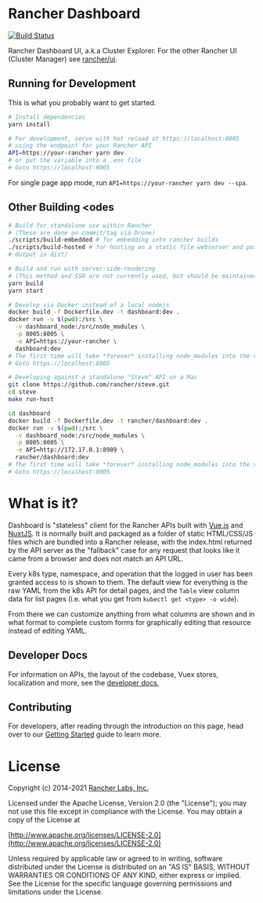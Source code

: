 # Rancher Dashboard
[![Build Status](http://drone-publish.rancher.io/api/badges/rancher/dashboard/status.svg)](http://drone-publish.rancher.io/rancher/dashboard)

Rancher Dashboard UI, a.k.a Cluster Explorer.
For the other Rancher UI (Cluster Manager) see [rancher/ui](https://github.com/rancher/ui).

## Running for Development
This is what you probably want to get started.
```bash
# Install dependencies
yarn install

# For development, serve with hot reload at https://localhost:8005
# using the endpoint for your Rancher API
API=https://your-rancher yarn dev
# or put the variable into a .env file
# Goto https://localhost:8005
```
For single page app mode, run `API=https://your-rancher yarn dev --spa`.

## Other Building <odes
```bash
# Build for standalone use within Rancher
# (These are done on commit/tag via Drone)
./scripts/build-embedded # for embedding into rancher builds
./scripts/build-hosted # for hosting on a static file webserver and pointing Rancher's ui-dashboard-index at it
# Output in dist/

# Build and run with server-side-rendering
# (This method and SSR are not currently used, but should be maintained for future)
yarn build
yarn start

# Develop via Docker instead of a local nodejs
docker build -f Dockerfile.dev -t dashboard:dev .
docker run -v $(pwd):/src \
  -v dashboard_node:/src/node_modules \
  -p 8005:8005 \
  -e API=https://your-rancher \
  dashboard:dev
# The first time will take *forever* installing node_modules into the volume; it will be faster next time.
# Goto https://localhost:8005

# Developing against a standalone "Steve" API on a Mac
git clone https://github.com/rancher/steve.git
cd steve
make run-host

cd dashboard
docker build -f Dockerfile.dev -t rancher/dashboard:dev .
docker run -v $(pwd):/src \
  -v dashboard_node:/src/node_modules \
  -p 8005:8005 \
  -e API=http://172.17.0.1:8989 \
  rancher/dashboard:dev
# The first time will take *forever* installing node_modules into the volume; it will be faster next time.
# Goto https://localhost:8005
```

# What is it?

Dashboard is "stateless" client for the Rancher APIs built with [Vue.js](https://vuejs.org/) and [NuxtJS](https://nuxtjs.org/).  It is normally built and packaged as a folder of static HTML/CSS/JS files which are bundled into a Rancher release, with the index.html returned by the API server as the "fallback" case for any request that looks like it came from a browser and does not match an API URL.

Every k8s type, namespace, and operation that the logged in user has been granted access to is shown to them.  The default view for everything is the raw YAML from the k8s API for detail pages, and the `Table` view column data for list pages (i.e. what you get from `kubectl get <type> -o wide`).

From there we can customize anything from what columns are shown and in what format to complete custom forms for graphically editing that resource instead of editing YAML.

## Developer Docs

For information on APIs, the layout of the codebase, Vuex stores, localization and more, see the [developer docs.](./docs/developer)

## Contributing

For developers, after reading through the introduction on this page, head over to our [Getting Started](./docs/developer/getting-started) guide to learn more.

License
=======
Copyright (c) 2014-2021 [Rancher Labs, Inc.](http://rancher.com)

Licensed under the Apache License, Version 2.0 (the "License");
you may not use this file except in compliance with the License.
You may obtain a copy of the License at

[http://www.apache.org/licenses/LICENSE-2.0](http://www.apache.org/licenses/LICENSE-2.0)

Unless required by applicable law or agreed to in writing, software
distributed under the License is distributed on an "AS IS" BASIS,
WITHOUT WARRANTIES OR CONDITIONS OF ANY KIND, either express or implied.
See the License for the specific language governing permissions and
limitations under the License.
